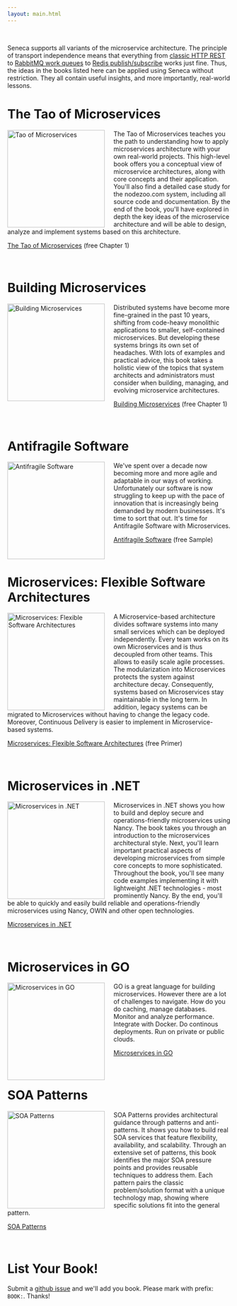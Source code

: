 ```yaml
---
layout: main.html
---
```


<br>

Seneca supports all variants of the microservice architecture. The principle of transport independence means that everything from [classic HTTP REST](https://github.com/senecajs/seneca-transport) to [RabbitMQ work queues](https://github.com/senecajs/seneca-rabbitmq-transport) to [Redis publish/subscribe](https://github.com/rjrodger/seneca-redis-transport) works just fine. Thus, the ideas in the books listed here can be applied using Seneca without restriction. They all contain useful insights, and more importantly, real-world lessons.


# The Tao of Microservices

<img src="images/tms-cover-small.png" height="220" alt="Tao of Microservices" align="left" style="margin-right:20px">

The Tao of Microservices teaches you the path to understanding how to
apply microservices architecture with your own real-world
projects. This high-level book offers you a conceptual view of
microservice architectures, along with core concepts and their
application. You'll also find a detailed case study for the
nodezoo.com system, including all source code and documentation. By
the end of the book, you'll have explored in depth the key ideas of
the microservice architecture and will be able to design, analyze and
implement systems based on this architecture.

[The Tao of Microservices](https://manning.com/books/the-tao-of-microservices?a_aid=tms&a_bid=3b7806c8) (free Chapter 1)

<br>


# Building Microservices

<img src="images/building-microservices.jpg" height="220" alt="Building Microservices" align="left" style="margin-right:20px">

Distributed systems have become more fine-grained in the past 10
years, shifting from code-heavy monolithic applications to smaller,
self-contained microservices. But developing these systems brings its
own set of headaches. With lots of examples and practical advice, this
book takes a holistic view of the topics that system architects and
administrators must consider when building, managing, and evolving
microservice architectures.

[Building Microservices](http://shop.oreilly.com/product/0636920033158.do)  (free Chapter 1)

<br>


# Antifragile Software

<img src="images/antifragile-book.png" height="220" alt="Antifragile Software" align="left" style="margin-right:20px">

We've spent over a decade now becoming more and more agile and
adaptable in our ways of working. Unfortunately our software is now
struggling to keep up with the pace of innovation that is increasingly
being demanded by modern businesses. It's time to sort that out. It's
time for Antifragile Software with Microservices.

[Antifragile Software](https://leanpub.com/antifragilesoftware) (free Sample)

<br>


# Microservices: Flexible Software Architectures

<img src="images/microservices-flexible.jpg" height="220" alt="Microservices: Flexible Software Architectures" align="left" style="margin-right:20px">

A Microservice-based architecture divides software systems into many
small services which can be deployed independently. Every team works
on its own Microservices and is thus decoupled from other teams. This
allows to easily scale agile processes. The modularization into
Microservices protects the system against architecture
decay. Consequently, systems based on Microservices stay maintainable
in the long term. In addition, legacy systems can be migrated to
Microservices without having to change the legacy code. Moreover,
Continuous Delivery is easier to implement in Microservice-based
systems.

[Microservices: Flexible Software Architectures](http://microservices-book.com/) (free Primer)

<br>


# Microservices in .NET

<img src="images/microservices-net.png" height="220" alt="Microservices in .NET" align="left" style="margin-right:20px">

Microservices in .NET shows you how to build and deploy secure and
operations-friendly microservices using Nancy. The book takes you
through an introduction to the microservices architectural
style. Next, you'll learn important practical aspects of developing
microservices from simple core concepts to more
sophisticated. Throughout the book, you'll see many code examples
implementing it with lightweight .NET technologies - most prominently
Nancy. By the end, you'll be able to quickly and easily build reliable
and operations-friendly microservices using Nancy, OWIN and other open
technologies.

[Microservices in .NET](https://www.manning.com/books/microservices-in-net)

<br>


# Microservices in GO

<img src="images/microservices-ingo.png" height="220" alt="Microservices in GO" align="left" style="margin-right:20px">

GO is a great language for building microservices. However there are a
lot of challenges to navigate. How do you do caching, manage
databases. Monitor and analyze performance. Integrate with Docker. Do
continous deployments. Run on private or public clouds.

[Microservices in GO](http://microservicesingo.com)

<br>


# SOA Patterns

<img src="images/soa-patterns.png" height="220" alt="SOA Patterns" align="left" style="margin-right:20px">

SOA Patterns provides architectural guidance through patterns and anti-patterns. It shows you how to build real SOA services that feature flexibility, availability, and scalability. Through an extensive set of patterns, this book identifies the major SOA pressure points and provides reusable techniques to address them. Each pattern pairs the classic problem/solution format with a unique technology map, showing where specific solutions fit into the general pattern.

[SOA Patterns](https://www.manning.com/books/soa-patterns)

<br>


# List Your Book!

Submit a [github issue](https://github.com/senecajs/senecajs.org/issues) and we'll add you book. Please mark with prefix: `BOOK:`. Thanks!


